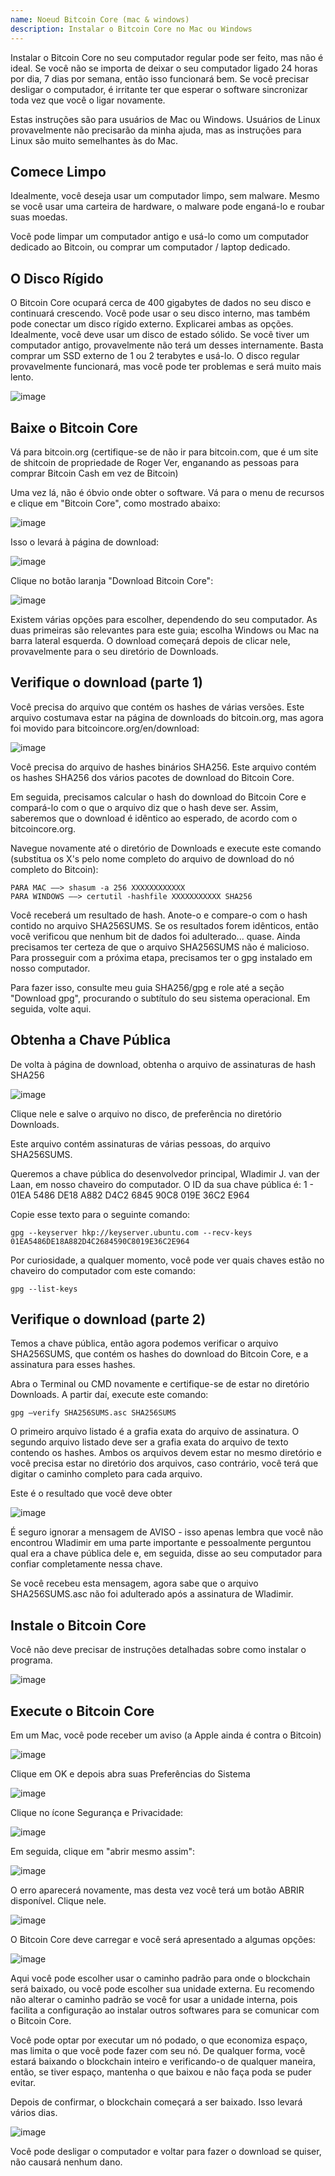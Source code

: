```yaml
---
name: Noeud Bitcoin Core (mac & windows)
description: Instalar o Bitcoin Core no Mac ou Windows
---
```


Instalar o Bitcoin Core no seu computador regular pode ser feito, mas não é ideal. Se você não se importa de deixar o seu computador ligado 24 horas por dia, 7 dias por semana, então isso funcionará bem. Se você precisar desligar o computador, é irritante ter que esperar o software sincronizar toda vez que você o ligar novamente.

Estas instruções são para usuários de Mac ou Windows. Usuários de Linux provavelmente não precisarão da minha ajuda, mas as instruções para Linux são muito semelhantes às do Mac.

## Comece Limpo

Idealmente, você deseja usar um computador limpo, sem malware. Mesmo se você usar uma carteira de hardware, o malware pode enganá-lo e roubar suas moedas.

Você pode limpar um computador antigo e usá-lo como um computador dedicado ao Bitcoin, ou comprar um computador / laptop dedicado.

## O Disco Rígido

O Bitcoin Core ocupará cerca de 400 gigabytes de dados no seu disco e continuará crescendo. Você pode usar o seu disco interno, mas também pode conectar um disco rígido externo. Explicarei ambas as opções. Idealmente, você deve usar um disco de estado sólido. Se você tiver um computador antigo, provavelmente não terá um desses internamente. Basta comprar um SSD externo de 1 ou 2 terabytes e usá-lo. O disco regular provavelmente funcionará, mas você pode ter problemas e será muito mais lento.

![image](assets/1.png)

## Baixe o Bitcoin Core

Vá para bitcoin.org (certifique-se de não ir para bitcoin.com, que é um site de shitcoin de propriedade de Roger Ver, enganando as pessoas para comprar Bitcoin Cash em vez de Bitcoin)

Uma vez lá, não é óbvio onde obter o software. Vá para o menu de recursos e clique em "Bitcoin Core", como mostrado abaixo:

![image](assets/2.png)

Isso o levará à página de download:

![image](assets/3.png)

Clique no botão laranja "Download Bitcoin Core":

![image](assets/4.png)

Existem várias opções para escolher, dependendo do seu computador. As duas primeiras são relevantes para este guia; escolha Windows ou Mac na barra lateral esquerda. O download começará depois de clicar nele, provavelmente para o seu diretório de Downloads.

## Verifique o download (parte 1)

Você precisa do arquivo que contém os hashes de várias versões. Este arquivo costumava estar na página de downloads do bitcoin.org, mas agora foi movido para bitcoincore.org/en/download:

![image](assets/5.png)

Você precisa do arquivo de hashes binários SHA256. Este arquivo contém os hashes SHA256 dos vários pacotes de download do Bitcoin Core.

Em seguida, precisamos calcular o hash do download do Bitcoin Core e compará-lo com o que o arquivo diz que o hash deve ser. Assim, saberemos que o download é idêntico ao esperado, de acordo com o bitcoincore.org.

Navegue novamente até o diretório de Downloads e execute este comando (substitua os X's pelo nome completo do arquivo de download do nó completo do Bitcoin):

```
PARA MAC —–> shasum -a 256 XXXXXXXXXXXX
PARA WINDOWS —–> certutil -hashfile XXXXXXXXXXX SHA256
```

Você receberá um resultado de hash. Anote-o e compare-o com o hash contido no arquivo SHA256SUMS.
Se os resultados forem idênticos, então você verificou que nenhum bit de dados foi adulterado... quase. Ainda precisamos ter certeza de que o arquivo SHA256SUMS não é malicioso.
Para prosseguir com a próxima etapa, precisamos ter o gpg instalado em nosso computador.

Para fazer isso, consulte meu guia SHA256/gpg e role até a seção "Download gpg", procurando o subtítulo do seu sistema operacional. Em seguida, volte aqui.

## Obtenha a Chave Pública

De volta à página de download, obtenha o arquivo de assinaturas de hash SHA256

![image](assets/6.png)

Clique nele e salve o arquivo no disco, de preferência no diretório Downloads.

Este arquivo contém assinaturas de várias pessoas, do arquivo SHA256SUMS.

Queremos a chave pública do desenvolvedor principal, Wladimir J. van der Laan, em nosso chaveiro do computador. O ID da sua chave pública é:
1 - 01EA 5486 DE18 A882 D4C2 6845 90C8 019E 36C2 E964

Copie esse texto para o seguinte comando:

```
gpg --keyserver hkp://keyserver.ubuntu.com --recv-keys 01EA5486DE18A882D4C2684590C8019E36C2E964
```

Por curiosidade, a qualquer momento, você pode ver quais chaves estão no chaveiro do computador com este comando:

```
gpg --list-keys
```

## Verifique o download (parte 2)

Temos a chave pública, então agora podemos verificar o arquivo SHA256SUMS, que contém os hashes do download do Bitcoin Core, e a assinatura para esses hashes.

Abra o Terminal ou CMD novamente e certifique-se de estar no diretório Downloads. A partir daí, execute este comando:

```
gpg –verify SHA256SUMS.asc SHA256SUMS
```

O primeiro arquivo listado é a grafia exata do arquivo de assinatura. O segundo arquivo listado deve ser a grafia exata do arquivo de texto contendo os hashes. Ambos os arquivos devem estar no mesmo diretório e você precisa estar no diretório dos arquivos, caso contrário, você terá que digitar o caminho completo para cada arquivo.

Este é o resultado que você deve obter

![image](assets/7.png)

É seguro ignorar a mensagem de AVISO - isso apenas lembra que você não encontrou Wladimir em uma parte importante e pessoalmente perguntou qual era a chave pública dele e, em seguida, disse ao seu computador para confiar completamente nessa chave.

Se você recebeu esta mensagem, agora sabe que o arquivo SHA256SUMS.asc não foi adulterado após a assinatura de Wladimir.

## Instale o Bitcoin Core

Você não deve precisar de instruções detalhadas sobre como instalar o programa.

![image](assets/8.png)

## Execute o Bitcoin Core

Em um Mac, você pode receber um aviso (a Apple ainda é contra o Bitcoin)

![image](assets/9.png)

Clique em OK e depois abra suas Preferências do Sistema

![image](assets/10.png)

Clique no ícone Segurança e Privacidade:

![image](assets/11.png)

Em seguida, clique em "abrir mesmo assim":

![image](assets/12.png)

O erro aparecerá novamente, mas desta vez você terá um botão ABRIR disponível. Clique nele.

![image](assets/13.png)

O Bitcoin Core deve carregar e você será apresentado a algumas opções:

![image](assets/14.png)

Aqui você pode escolher usar o caminho padrão para onde o blockchain será baixado, ou você pode escolher sua unidade externa. Eu recomendo não alterar o caminho padrão se você for usar a unidade interna, pois facilita a configuração ao instalar outros softwares para se comunicar com o Bitcoin Core.

Você pode optar por executar um nó podado, o que economiza espaço, mas limita o que você pode fazer com seu nó. De qualquer forma, você estará baixando o blockchain inteiro e verificando-o de qualquer maneira, então, se tiver espaço, mantenha o que baixou e não faça poda se puder evitar.

Depois de confirmar, o blockchain começará a ser baixado. Isso levará vários dias.

![image](assets/15.png)

Você pode desligar o computador e voltar para fazer o download se quiser, não causará nenhum dano.

